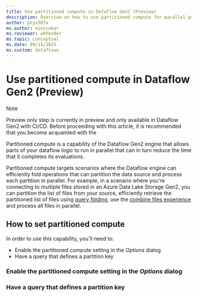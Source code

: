 ```yaml
---
title: Use partitioned compute in Dataflow Gen2 (Preview)
description: Overview on how to use partitioned compute for parallel processing in Dataflow Gen2 with CI/CD.
author: ptyx507x
ms.author: miescobar
ms.reviewer: whhender
ms.topic: conceptual
ms.date: 09/15/2025
ms.custom: dataflows
---
```

# Use partitioned compute in Dataflow Gen2 (Preview)

>[!NOTE]
>Preview only step is currently in preview and only available in Dataflow Gen2 with CI/CD.
>Before proceeding with this article, it is recommended that you become acquainted with the 

Partitioned compute is a capability of the Dataflow Gen2 engine that allows parts of your dataflow logic to run in parallel that can in turn reduce the time that it completes its evaluations.

Partitioned compute targets scenarios where the Dataflow engine can efficiently fold operations that can partition the data source and process each partition in parallel. For example, in a scenario where you're connecting to multiple files stored in an Azure Data Lake Storage Gen2, you can partition the list of files from your source, efficiently retrieve the partitioned list of files using [query folding](/power-query/query-folding-basics), use the [combine files experience](/power-query/combine-files-overview) and process all files in parallel.

## How to set partitioned compute

In order to use this capability, you'll need to:

* Enable the partitioned compute setting in the *Options* dialog 
* Have a query that defines a partition key

### Enable the partitioned compute setting in the *Options* dialog 


### Have a query that defines a partition key




